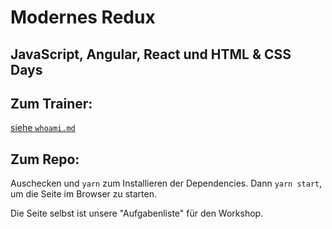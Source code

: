 # Modernes Redux

## JavaScript, Angular, React und HTML & CSS Days

## Zum Trainer:

[siehe `whoami.md`](./whoami.ms)

## Zum Repo:

Auschecken und `yarn` zum Installieren der Dependencies. Dann `yarn start`, um die Seite im Browser zu starten.

Die Seite selbst ist unsere "Aufgabenliste" für den Workshop.
